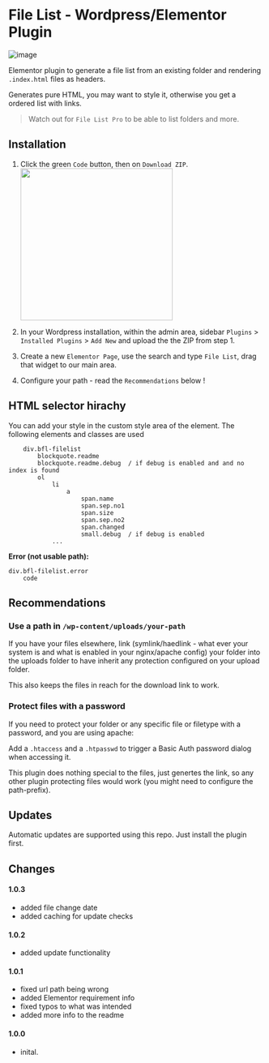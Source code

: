 # File List - Wordpress/Elementor Plugin

![image](https://user-images.githubusercontent.com/1894723/151682201-c1d89c96-889c-42b3-bc1c-d2e56d117613.png)


Elementor plugin to generate a file list from an existing folder and rendering `.index.html` files as headers.

Generates pure HTML, you may want to style it, otherwise you get a ordered list with links.

> Watch out for `File List Pro` to be able to list folders and more.

## Installation

1. Click the green `Code` button, then on `Download ZIP`.
    <br><img src="https://user-images.githubusercontent.com/1894723/151415902-9929197b-c1e2-4cb9-92f5-979053e91b3a.png" style="max-width: 100%; width: 300px;" />

2. In your Wordpress installation, within the admin area, sidebar `Plugins` > `Installed Plugins` > `Add New` and upload the the ZIP from step 1.
3. Create a new `Elementor Page`, use the search and type `File List`, drag that widget to our main area.
4. Configure your path - read the `Recommendations` below !

## HTML selector hirachy

You can add your style in the custom style area of the element. The following elements and classes are used

```
    div.bfl-filelist
        blockquote.readme
        blockquote.readme.debug  / if debug is enabled and and no index is found
        ol
            li
                a
                    span.name
                    span.sep.no1
                    span.size
                    span.sep.no2
                    span.changed
                    small.debug  / if debug is enabled
            ...

```

**Error (not usable path):**

```
div.bfl-filelist.error
    code

```

## Recommendations

### Use a path in `/wp-content/uploads/your-path`

If you have your files elsewhere, link (symlink/haedlink - what ever your system is and what is enabled in your nginx/apache config) your folder into the uploads folder to have inherit any protection configured on your upload folder.

This also keeps the files in reach for the download link to work.

### Protect files with a password

If you need to protect your folder or any specific file or filetype with a password, and you are using apache:

Add a `.htaccess` and a `.htpasswd` to trigger a Basic Auth password dialog when accessing it.

This plugin does nothing special to the files, just genertes the link, so any other plugin protecting files would work (you might need to configure the path-prefix). 

## Updates

Automatic updates are supported using this repo. Just install the plugin first.

## Changes

#### 1.0.3

- added file change date
- added caching for update checks

#### 1.0.2

- added update functionality

#### 1.0.1

- fixed url path being wrong
- added Elementor requirement info
- fixed typos to what was intended
- added more info to the readme

#### 1.0.0

- inital.
